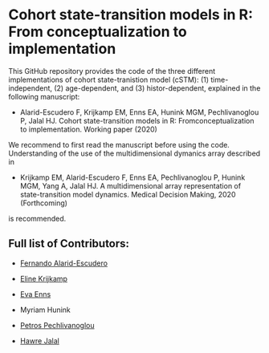 # Cohort state-transition models in R: From conceptualization to implementation
This GitHub repository provides the code of the three different implementations of cohort state-tranistion model (cSTM): (1) time-independent, (2) age-dependent, and (3) histor-dependent, explained in the following manuscript: 

- Alarid-Escudero F, Krijkamp EM, Enns EA, Hunink MGM, Pechlivanoglou P, Jalal HJ. Cohort state-transition models in R: Fromconceptualization to implementation. Working paper (2020)

We recommend to first read the manuscript before using the code. Understanding of the use of the multidimensional dymanics array described in 

- Krijkamp EM, Alarid-Escudero F, Enns EA, Pechlivanoglou P, Hunink MGM, Yang A, Jalal HJ. A multidimensional array representation of state-transition model dynamics. Medical Decision Making, 2020 (Forthcoming)

is recommended.

## Full list of Contributors:

  * [Fernando Alarid-Escudero](https://github.com/feralaes)
  
  * [Eline Krijkamp](https://github.com/krijkamp) 

  * [Eva Enns](https://github.com/evaenns)
  
  * Myriam Hunink 
  
  * [Petros Pechlivanoglou](https://github.com/ppehli)
  
  * [Hawre Jalal](https://github.com/hjalal)